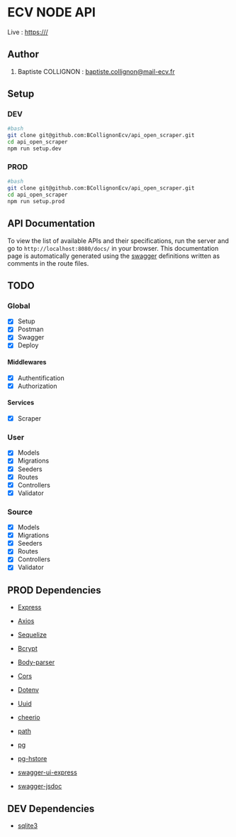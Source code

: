 # ECV NODE API

Live : <https:///>

## Author

1. Baptiste COLLIGNON : baptiste.collignon@mail-ecv.fr

## Setup

### DEV

```bash
#bash
git clone git@github.com:BCollignonEcv/api_open_scraper.git
cd api_open_scraper
npm run setup.dev
```

### PROD

```bash
#bash
git clone git@github.com:BCollignonEcv/api_open_scraper.git
cd api_open_scraper
npm run setup.prod
```

## API Documentation

To view the list of available APIs and their specifications, run the server and go to `http://localhost:8080/docs/` in your browser. This documentation page is automatically generated using the [swagger](https://swagger.io/) definitions written as comments in the route files.

## TODO

### Global

* [x] Setup
* [x] Postman
* [x] Swagger
* [x] Deploy

#### Middlewares

* [x] Authentification
* [x] Authorization

#### Services

* [x] Scraper

### User

* [x] Models
* [x] Migrations
* [x] Seeders
* [x] Routes
* [x] Controllers
* [x] Validator

### Source

* [x] Models
* [x] Migrations
* [x] Seeders
* [x] Routes
* [x] Controllers
* [x] Validator

## PROD Dependencies

* [Express](https://www.npmjs.com/package/express)

* [Axios](https://www.npmjs.com/package/axios)

* [Sequelize](https://www.npmjs.com/package/sequelize)

* [Bcrypt](https://www.npmjs.com/package/bcrypt)

* [Body-parser](https://www.npmjs.com/package/body-parser)

* [Cors](https://www.npmjs.com/package/cors)

* [Dotenv](https://www.npmjs.com/package/dotenv)

* [Uuid](https://www.npmjs.com/package/uuid)

* [cheerio](https://www.npmjs.com/package/cheerio)

* [path](https://www.npmjs.com/package/path)

* [pg](https://www.npmjs.com/package/pg)

* [pg-hstore](https://www.npmjs.com/package/pg-hstore)

* [swagger-ui-express](https://www.npmjs.com/package/swagger-ui-express)

* [swagger-jsdoc](https://www.npmjs.com/package/swagger-jsdoc)

## DEV Dependencies

* [sqlite3](https://www.npmjs.com/package/sqlite3)
